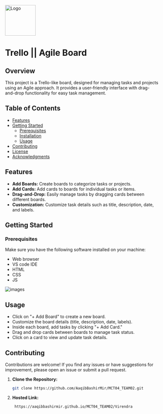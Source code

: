 
<img src="https://play-lh.googleusercontent.com/CiGs15N1e1tXrSnVLEY9jOnKi1oNzPQNRjqhR8fXE0pnu_bRyNmfc8xXr2VQUJTfJ9A" alt="Logo" width="100" height="100">

# Trello || Agile Board

## Overview

This project is a Trello-like board, designed for managing tasks and projects using an Agile approach. It provides a user-friendly interface with drag-and-drop functionality for easy task management.

## Table of Contents
- [Features](#features)
- [Getting Started](#getting-started)
  - [Prerequisites](#prerequisites)
  - [Installation](#installation)
  - [Usage](#usage)
- [Contributing](#contributing)
- [License](#license)
- [Acknowledgments](#acknowledgments)

## Features
- **Add Boards:** Create boards to categorize tasks or projects.
- **Add Cards:** Add cards to boards for individual tasks or items.
- **Drag-and-Drop:** Easily manage tasks by dragging cards between different boards.
- **Customization:** Customize task details such as title, description, date, and labels.

## Getting Started
### Prerequisites
Make sure you have the following software installed on your machine:
- Web browser
- VS code IDE
- HTML
- CSS
- JS

  
![images](https://github.com/AaqibBashirMir/MCT04_TEAM02/assets/126088849/b8030e1c-5e40-4e63-993b-5d8f945f16c3)

## Usage
- Click on "+ Add Board" to create a new board.
- Customize the board details (title, description, date, labels).
- Inside each board, add tasks by clicking "+ Add Card."
- Drag and drop cards between boards to manage task status.
- Click on a card to view and update task details.

## Contributing
Contributions are welcome! If you find any issues or have suggestions for improvement, please open an issue or submit a pull request.

1. **Clone the Repository:**
   ```bash
   git clone https://github.com/AaqibBashirMir/MCT04_TEAM02.git

2. **Hosted Link:**
   ```link
    https://aaqibbashirmir.github.io/MCT04_TEAM02/Virendra
